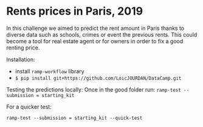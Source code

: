 # Rents prices in Paris, 2019

In this challenge we aimed to predict the rent amount in Paris thanks to diverse data such as schools, crimes or event the previous rents. This could become a tool for real estate agent or for owners in order to fix a good renting price. 

Installation: 
 - install `ramp-workflow` library 
 - `$ pip install git+https://github.com/LoicJOURDAN/DataCamp.git`
 
 Testing the predictions locally:
 Once in the good folder run:
  `ramp-test --submission = starting_kit`
  
 For a quicker test:
 
`ramp-test --submission = starting_kit --quick-test `
